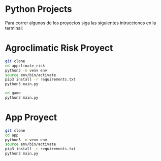 # Python Projects

Para correr algunos de los proyectos siga las siguientes intrucciones en la terminal:

# Agroclimatic Risk Proyect

```sh
git clone
cd appclimate_risk
python3 -m venv env
source env/bin/activate
pip3 install -r requirements.txt
python3 main.py
```

```sh
cd game
python3 main.py
```

# App Proyect

```sh
git clone
cd app
python3 -m venv env
source env/bin/activate
pip3 install -r requirements.txt
python3 main.py
```
